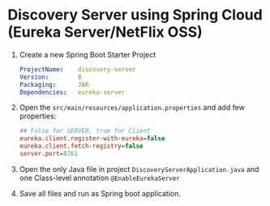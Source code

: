 # Discovery Server using Spring Cloud (Eureka Server/NetFlix OSS)

1. Create a new Spring Boot Starter Project

    ```yml
    ProjectName:    discovery-server
    Version:        8
    Packaging:      JAR
    Dependencies:   eureka-server
    ```

2.  Open the `src/main/resources/application.properties` and add few properties:

    ```ini
    ## False for SERVER, true for Client
    eureka.client.register-with-eureka=false
    eureka.client.fetch-registry=false
    server.port=8761
    ```

3.  Open the only Java file in project `DiscoveryServerApplication.java` and one Class-level
    annotation `@EnableEurekaServer`


4.  Save all files and run as Spring boot application.


